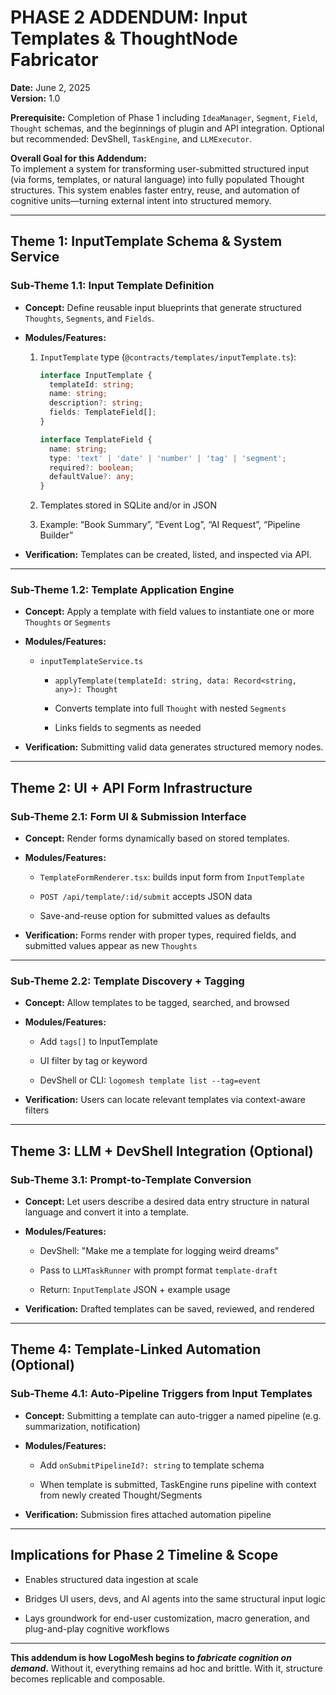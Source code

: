 # PHASE 2 ADDENDUM: Input Templates & ThoughtNode Fabricator

**Date:** June 2, 2025  
**Version:** 1.0

**Prerequisite:** Completion of Phase 1 including `IdeaManager`, `Segment`, `Field`, `Thought` schemas, and the beginnings of plugin and API integration. Optional but recommended: DevShell, `TaskEngine`, and `LLMExecutor`.

**Overall Goal for this Addendum:**  
To implement a system for transforming user-submitted structured input (via forms, templates, or natural language) into fully populated Thought structures. This system enables faster entry, reuse, and automation of cognitive units—turning external intent into structured memory.

---

## Theme 1: InputTemplate Schema & System Service

### Sub-Theme 1.1: Input Template Definition

- **Concept:** Define reusable input blueprints that generate structured `Thoughts`, `Segments`, and `Fields`.
    
- **Modules/Features:**
    
    1. `InputTemplate` type (`@contracts/templates/inputTemplate.ts`):
        
        ```ts
        interface InputTemplate {
          templateId: string;
          name: string;
          description?: string;
          fields: TemplateField[];
        }
        
        interface TemplateField {
          name: string;
          type: 'text' | 'date' | 'number' | 'tag' | 'segment';
          required?: boolean;
          defaultValue?: any;
        }
        ```
        
    2. Templates stored in SQLite and/or in JSON
        
    3. Example: “Book Summary”, “Event Log”, “AI Request”, “Pipeline Builder”
        
- **Verification:** Templates can be created, listed, and inspected via API.
    

---

### Sub-Theme 1.2: Template Application Engine

- **Concept:** Apply a template with field values to instantiate one or more `Thoughts` or `Segments`
    
- **Modules/Features:**
    
    - `inputTemplateService.ts`
        
        - `applyTemplate(templateId: string, data: Record<string, any>): Thought`
            
        - Converts template into full `Thought` with nested `Segments`
            
        - Links fields to segments as needed
            
- **Verification:** Submitting valid data generates structured memory nodes.
    

---

## Theme 2: UI + API Form Infrastructure

### Sub-Theme 2.1: Form UI & Submission Interface

- **Concept:** Render forms dynamically based on stored templates.
    
- **Modules/Features:**
    
    - `TemplateFormRenderer.tsx`: builds input form from `InputTemplate`
        
    - `POST /api/template/:id/submit` accepts JSON data
        
    - Save-and-reuse option for submitted values as defaults
        
- **Verification:** Forms render with proper types, required fields, and submitted values appear as new `Thoughts`
    

---

### Sub-Theme 2.2: Template Discovery + Tagging

- **Concept:** Allow templates to be tagged, searched, and browsed
    
- **Modules/Features:**
    
    - Add `tags[]` to InputTemplate
        
    - UI filter by tag or keyword
        
    - DevShell or CLI: `logomesh template list --tag=event`
        
- **Verification:** Users can locate relevant templates via context-aware filters
    

---

## Theme 3: LLM + DevShell Integration (Optional)

### Sub-Theme 3.1: Prompt-to-Template Conversion

- **Concept:** Let users describe a desired data entry structure in natural language and convert it into a template.
    
- **Modules/Features:**
    
    - DevShell: "Make me a template for logging weird dreams"
        
    - Pass to `LLMTaskRunner` with prompt format `template-draft`
        
    - Return: `InputTemplate` JSON + example usage
        
- **Verification:** Drafted templates can be saved, reviewed, and rendered
    

---

## Theme 4: Template-Linked Automation (Optional)

### Sub-Theme 4.1: Auto-Pipeline Triggers from Input Templates

- **Concept:** Submitting a template can auto-trigger a named pipeline (e.g. summarization, notification)
    
- **Modules/Features:**
    
    - Add `onSubmitPipelineId?: string` to template schema
        
    - When template is submitted, TaskEngine runs pipeline with context from newly created Thought/Segments
        
- **Verification:** Submission fires attached automation pipeline
    

---

## Implications for Phase 2 Timeline & Scope

- Enables structured data ingestion at scale
    
- Bridges UI users, devs, and AI agents into the same structural input logic
    
- Lays groundwork for end-user customization, macro generation, and plug-and-play cognitive workflows
    

---

**This addendum is how LogoMesh begins to _fabricate cognition on demand_.** Without it, everything remains ad hoc and brittle. With it, structure becomes replicable and composable.